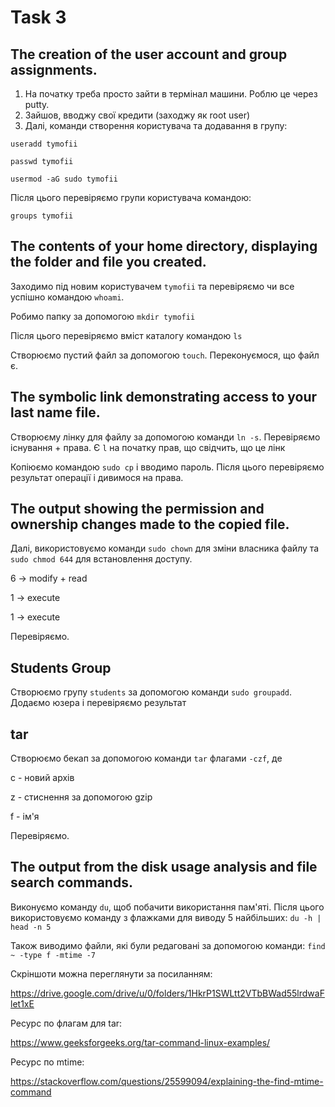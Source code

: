 # Task 3

## The creation of the user account and group assignments.
1) На початку треба просто зайти в термінал машини. Роблю це через putty.
2) Зайшов, вводжу свої кредити (заходжу як root user)
3) Далі, команди створення користувача та додавання в групу:

```useradd tymofii```

```passwd tymofii```

```usermod -aG sudo tymofii```

Після цього перевіряємо групи користувача командою:

```groups tymofii```

## The contents of your home directory, displaying the folder and file you created.

Заходимо під новим користувачем ```tymofii``` та перевіряємо чи все успішно командою ```whoami```.

Робимо папку за допомогою ```mkdir tymofii```

Після цього перевіряємо вміст каталогу командою ```ls```

Створюємо пустий файл за допомогою ```touch```. Переконуємося, що файл є.

## The symbolic link demonstrating access to your last name file.

Створюєму лінку для файлу за допомогою команди ```ln -s```. Перевіряємо існування + права.
Є ```l``` на початку прав, що свідчить, що це лінк

Копіюємо командою ```sudo cp``` і вводимо пароль. Після цього перевіряємо результат операції і дивимося на права.

## The output showing the permission and ownership changes made to the copied file.

Далі, використовуємо команди ```sudo chown``` для зміни власника файлу та ```sudo chmod 644``` для встановлення доступу.

6 -> modify + read

1 -> execute

1 -> execute

Перевіряємо.

## Students Group

Створюємо групу ```students``` за допомогою команди ```sudo groupadd```. Додаємо юзера і перевіряємо результат

## tar

Створюємо бекап за допомогою команди ```tar``` флагами ```-czf```, де

c - новий архів

z - стиснення за допомогою gzip

f - ім'я

Перевіряємо.

## The output from the disk usage analysis and file search commands.

Виконуємо команду ```du```, щоб побачити використання пам'яті.
Після цього використовуємо команду з флажками для виводу 5 найбільших: ```du -h | head -n 5```

Також виводимо файли, які були редаговані за допомогою команди: ```find ~ -type f -mtime -7```


Скріншоти можна переглянути за посиланням:

https://drive.google.com/drive/u/0/folders/1HkrP1SWLtt2VTbBWad55lrdwaFlet1xE

Ресурс по флагам для tar:

https://www.geeksforgeeks.org/tar-command-linux-examples/

Ресурс по mtime:

https://stackoverflow.com/questions/25599094/explaining-the-find-mtime-command
